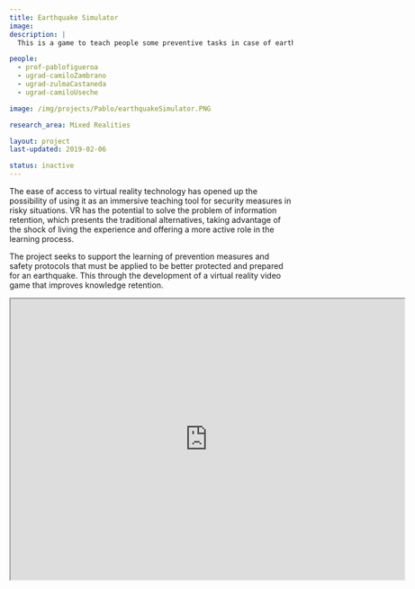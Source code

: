 ```yaml
---
title: Earthquake Simulator
image:
description: |
  This is a game to teach people some preventive tasks in case of earthquakes

people:
  - prof-pablofigueroa
  - ugrad-camiloZambrano
  - ugrad-zulmaCastaneda
  - ugrad-camiloUseche

image: /img/projects/Pablo/earthquakeSimulator.PNG

research_area: Mixed Realities

layout: project  
last-updated: 2019-02-06

status: inactive
---
```


The ease of access to virtual reality technology has opened up the possibility of using it as an immersive teaching tool for security measures in risky situations. VR has the potential to solve the problem of information retention, which presents the traditional alternatives, taking advantage of the shock of living the experience and offering a more active role in the learning process.

The project seeks to support the learning of prevention measures and safety protocols that must be applied to be better protected and prepared for an earthquake. This through the development of a virtual reality video game that improves knowledge retention.

<iframe width="700" height="500"
          src="https://www.youtube.com/embed/UEEGDM1uYMY">
          </iframe>
